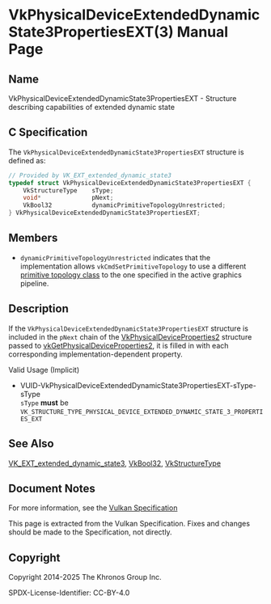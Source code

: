 # VkPhysicalDeviceExtendedDynamicState3PropertiesEXT(3) Manual Page

## Name

VkPhysicalDeviceExtendedDynamicState3PropertiesEXT - Structure describing capabilities of extended dynamic state



## [](#_c_specification)C Specification

The `VkPhysicalDeviceExtendedDynamicState3PropertiesEXT` structure is defined as:

```c++
// Provided by VK_EXT_extended_dynamic_state3
typedef struct VkPhysicalDeviceExtendedDynamicState3PropertiesEXT {
    VkStructureType    sType;
    void*              pNext;
    VkBool32           dynamicPrimitiveTopologyUnrestricted;
} VkPhysicalDeviceExtendedDynamicState3PropertiesEXT;
```

## [](#_members)Members

- []()`dynamicPrimitiveTopologyUnrestricted` indicates that the implementation allows `vkCmdSetPrimitiveTopology` to use a different [primitive topology class](https://registry.khronos.org/vulkan/specs/latest/html/vkspec.html#drawing-primitive-topology-class) to the one specified in the active graphics pipeline.

## [](#_description)Description

If the `VkPhysicalDeviceExtendedDynamicState3PropertiesEXT` structure is included in the `pNext` chain of the [VkPhysicalDeviceProperties2](https://registry.khronos.org/vulkan/specs/latest/man/html/VkPhysicalDeviceProperties2.html) structure passed to [vkGetPhysicalDeviceProperties2](https://registry.khronos.org/vulkan/specs/latest/man/html/vkGetPhysicalDeviceProperties2.html), it is filled in with each corresponding implementation-dependent property.

Valid Usage (Implicit)

- [](#VUID-VkPhysicalDeviceExtendedDynamicState3PropertiesEXT-sType-sType)VUID-VkPhysicalDeviceExtendedDynamicState3PropertiesEXT-sType-sType  
  `sType` **must** be `VK_STRUCTURE_TYPE_PHYSICAL_DEVICE_EXTENDED_DYNAMIC_STATE_3_PROPERTIES_EXT`

## [](#_see_also)See Also

[VK\_EXT\_extended\_dynamic\_state3](https://registry.khronos.org/vulkan/specs/latest/man/html/VK_EXT_extended_dynamic_state3.html), [VkBool32](https://registry.khronos.org/vulkan/specs/latest/man/html/VkBool32.html), [VkStructureType](https://registry.khronos.org/vulkan/specs/latest/man/html/VkStructureType.html)

## [](#_document_notes)Document Notes

For more information, see the [Vulkan Specification](https://registry.khronos.org/vulkan/specs/latest/html/vkspec.html#VkPhysicalDeviceExtendedDynamicState3PropertiesEXT)

This page is extracted from the Vulkan Specification. Fixes and changes should be made to the Specification, not directly.

## [](#_copyright)Copyright

Copyright 2014-2025 The Khronos Group Inc.

SPDX-License-Identifier: CC-BY-4.0